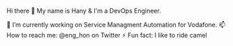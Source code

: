 Hi there 👋
My name is Hany & I'm a DevOps Engineer.

🔭 I’m currently working on Service Managment Automation for Vodafone.
📫 How to reach me: @eng_hon on Twitter
⚡ Fun fact: I like to ride camel 
